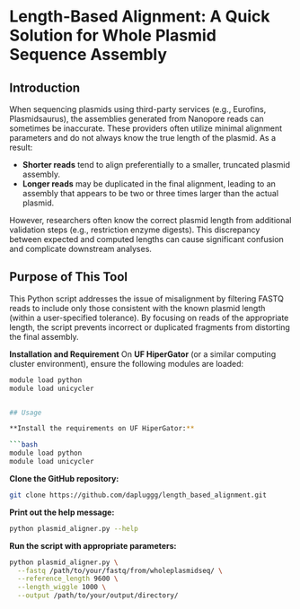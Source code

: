# Length-Based Alignment: A Quick Solution for Whole Plasmid Sequence Assembly

## Introduction
When sequencing plasmids using third-party services (e.g., Eurofins, Plasmidsaurus), the assemblies generated from Nanopore reads can sometimes be inaccurate. These providers often utilize minimal alignment parameters and do not always know the true length of the plasmid. As a result:

- **Shorter reads** tend to align preferentially to a smaller, truncated plasmid assembly.
- **Longer reads** may be duplicated in the final alignment, leading to an assembly that appears to be two or three times larger than the actual plasmid.

However, researchers often know the correct plasmid length from additional validation steps (e.g., restriction enzyme digests). This discrepancy between expected and computed lengths can cause significant confusion and complicate downstream analyses.

## Purpose of This Tool
This Python script addresses the issue of misalignment by filtering FASTQ reads to include only those consistent with the known plasmid length (within a user-specified tolerance). By focusing on reads of the appropriate length, the script prevents incorrect or duplicated fragments from distorting the final assembly.

**Installation and Requirement**
On **UF HiperGator** (or a similar computing cluster environment), ensure the following modules are loaded:

```bash
module load python
module load unicycler


## Usage

**Install the requirements on UF HiperGator:**

```bash
module load python
module load unicycler
```
   
**Clone the GitHub repository:**

```bash
git clone https://github.com/dapluggg/length_based_alignment.git
```
   
**Print out the help message:**

```bash
python plasmid_aligner.py --help
```
   
**Run the script with appropriate parameters:**

```bash
python plasmid_aligner.py \
  --fastq /path/to/your/fastq/from/wholeplasmidseq/ \
  --reference_length 9600 \
  --length_wiggle 1000 \
  --output /path/to/your/output/directory/
```
